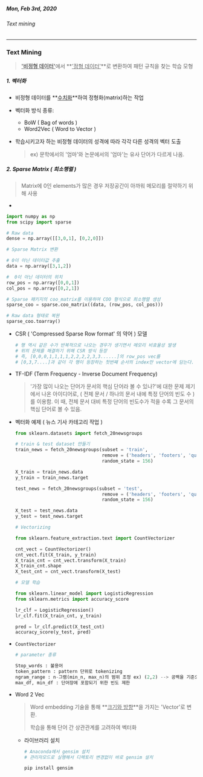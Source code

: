 ##### Mon, Feb 3rd, 2020

###### Text mining

---



### Text Mining

> <u>**'비정형 데이터'**</u>에서 **<u>'정형 데이터'</u>**로 변환하여 패턴 규칙을 찾는 학습 모형



##### 1. 벡터화

- 비정형 데이터를 **<u>수치화</u>**하여 정형화(matrix)하는 작업

- 벡터화 방식 종류:

  - BoW ( Bag of words )
  - Word2Vec ( Word to Vector )

- 학습시키고자 하는 비정형 데이터의 성격에 따라 각각 다른 성격의 벡터 도출

  > ex) 문학에서의 '엄마'와 논문에서의 '엄마'는 유사 단어가 다르게 나옴.




##### 2. Sparse Matrix ( 희소행렬 )

> Matrix에 0인 elements가 많은 경우 저장공간이 아까워 메모리를 절약하기 위해 사용

- 

  ```python
  import numpy as np
  from scipy import sparse
  
  # Raw data
  dense = np.array([[3,0,1], [0,2,0]])
  
  # Sparse Matrix 변환
  
  # 0이 아닌 데이터값 추출
  data = np.array([3,1,2])
  
  #  0이 아닌 데이터의 위치
  row_pos = np.array([0,0,1])
  col_pos = np.array([0,2,1])
  
  # Sparse 패키지의 coo_matrix를 이용하여 COO 형식으로 희소행렬 생성
  sparse_coo = sparse.coo_matrix((data, (row_pos, col_pos)))
  
  # Raw data 형태로 복원
  sparse_coo.toarray()
  ```



- CSR ( 'Compressed Sparse Row format' 의 약어 ) 모델

  

  ```python
  # 행 역시 같은 수가 반복적으로 나오는 경우가 생기면서 메모리 비효율성 발생
  # 위의 문제를 해결하기 위해 CSR 방식 등장
  # 즉, [0,0,0,1,1,1,1,2,2,2,2,3,3......]의 row_pos vec를
  # [0,3,7....]과 같이 각 행이 등장하는 첫번째 순서의 index만 vector에 담는다.
  ```



- TF-IDF (Term Frequency - Inverse Document Frequency)

  > '가장 많이 나오는 단어가 문서의 핵심 단어라 볼 수 있나?'에 대한 문제 제기에서 나온 아이디어로, ( 전체 문서 / 하나의 문서 내에 특정 단어의 빈도 수 )를 이용함. 이 때, 전체 문서 대비 특정 단어의 빈도수가 적을 수록 그 문서의 핵심 단어로 볼 수 있음. 

  

- 벡터화 예제 ( 뉴스 기사 카테고리 작업 )

  ```python
  from sklearn.datasets import fetch_20newsgroups
  
  # train & test dataset 만들기
  train_news = fetch_20newsgroups(subset = 'train', 
                                  remove = ('headers', 'footers', 'quotes'), 
                                  random_state = 156)
  
  X_train = train_news.data
  y_train = train_news.target
  
  test_news = fetch_20newsgroups(subset = 'test', 
                                  remove = ('headers', 'footers', 'quotes'), 
                                  random_state = 156)
  
  X_test = test_news.data
  y_test = test_news.target
  
  # Vectorizing
  
  from sklearn.feature_extraction.text import CountVectorizer
  
  cnt_vect = CountVectorizer()
  cnt_vect.fit(X_train, y_train)
  X_train_cnt = cnt_vect.transform(X_train)
  X_train_cnt.shape
  X_test_cnt = cnt_vect.transform(X_test)
  
  # 모델 학습
  
  from sklearn.linear_model import LogisticRegression
  from sklearn.metrics import accuracy_score
  
  lr_clf = LogisticRegression()
  lr_clf.fit(X_train_cnt, y_train)
  
  pred = lr_clf.predict(X_test_cnt)
  accuracy_score(y_test, pred)
  
  ```



- `CountVectorizer`

  ```python
  # parameter 종류
  
  Stop_words : 불용어
  token_pattern : pattern 단위로 tokenizing
  ngram_range : n-그램(min_n, max_n)의 범위 조정 ex) (2,2) --> 공백을 기준으로 2단어까지 혼합명사로 봄.
  max_df, min_df : 단어장에 포함되기 위한 빈도 제한
  ```



- Word 2 Vec

  > Word embedding 기술을 통해 **<u>크기와 방향</u>**을 가지는 'Vector'로 변환. 
  >
  > 학습을 통해 단어 간 상관관계를 고려하여 벡터화

  - 라이브러리 설치

    ```python
    # Anaconda에서 gensim 설치
    # 관리자모드로 실행해서 디렉토리 변경없이 바로 gensim 설치
    
    pip install gensim
    ```

    

